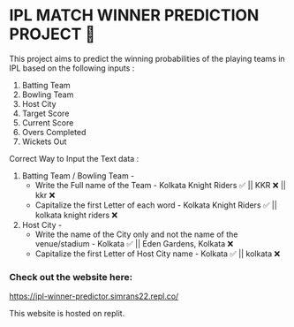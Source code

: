 # IPL MATCH WINNER PREDICTION PROJECT 🏏

This project aims to predict the winning probabilities of the playing teams in IPL based on the following inputs :
1. Batting Team
2. Bowling Team
3. Host City
4. Target Score
5. Current Score
6. Overs Completed
7. Wickets Out

Correct Way to Input the Text data :
1. Batting Team / Bowling Team - 
    * Write the Full name of the Team - Kolkata Knight Riders :white_check_mark:  ||  KKR :x:  ||  kkr :x:
    * Capitalize the first Letter of each word - Kolkata Knight Riders :white_check_mark:  ||  kolkata knight riders :x:
2. Host City - 
    * Write the name of the City only and not the name of the venue/stadium - Kolkata :white_check_mark:  ||  Eden Gardens, Kolkata :x:
    * Capitalize the first Letter of Host City name - Kolkata :white_check_mark:  ||  kolkata :x:

### Check out the website here:

https://ipl-winner-predictor.simrans22.repl.co/

This website is hosted on replit.
